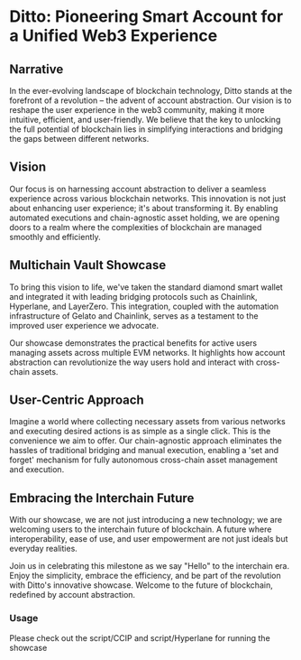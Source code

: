 # Ditto: Pioneering Smart Account for a Unified Web3 Experience

## Narrative

In the ever-evolving landscape of blockchain technology, Ditto stands at the forefront of a revolution – the advent of account abstraction. Our vision is to reshape the user experience in the web3 community, making it more intuitive, efficient, and user-friendly. We believe that the key to unlocking the full potential of blockchain lies in simplifying interactions and bridging the gaps between different networks.

## Vision

Our focus is on harnessing account abstraction to deliver a seamless experience across various blockchain networks. This innovation is not just about enhancing user experience; it's about transforming it. By enabling automated executions and chain-agnostic asset holding, we are opening doors to a realm where the complexities of blockchain are managed smoothly and efficiently.

## Multichain Vault Showcase

To bring this vision to life, we've taken the standard diamond smart wallet and integrated it with leading bridging protocols such as Chainlink, Hyperlane, and LayerZero. This integration, coupled with the automation infrastructure of Gelato and Chainlink, serves as a testament to the improved user experience we advocate.

Our showcase demonstrates the practical benefits for active users managing assets across multiple EVM networks. It highlights how account abstraction can revolutionize the way users hold and interact with cross-chain assets.

## User-Centric Approach

Imagine a world where collecting necessary assets from various networks and executing desired actions is as simple as a single click. This is the convenience we aim to offer. Our chain-agnostic approach eliminates the hassles of traditional bridging and manual execution, enabling a 'set and forget' mechanism for fully autonomous cross-chain asset management and execution.

## Embracing the Interchain Future

With our showcase, we are not just introducing a new technology; we are welcoming users to the interchain future of blockchain. A future where interoperability, ease of use, and user empowerment are not just ideals but everyday realities.

Join us in celebrating this milestone as we say "Hello" to the interchain era. Enjoy the simplicity, embrace the efficiency, and be part of the revolution with Ditto's innovative showcase. Welcome to the future of blockchain, redefined by account abstraction.

### Usage

Please check out the script/CCIP and script/Hyperlane for running the showcase
